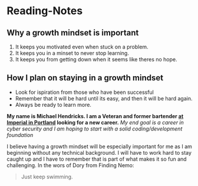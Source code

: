 # Reading-Notes

## Why a growth mindset is important
1. It keeps you motivated even when stuck on a problem.
2. It keeps you in a minset to never stop learning.
3. It keeps you from getting down when it seems like theres no hope.

## How I plan on staying in a growth mindset
- Look for ispiration from those who have been successful
- Remember that it will be hard until its easy, and then it will be hard again.
- Always be ready to learn more.


**My name is Michael Hendricks. I am a Veteran and former bartender [at Imperial in Portland](https://pdx.eater.com/2020/9/29/21492980/imperial-the-crown-closing) looking for a new career.**
*My end goal is a career in cyber security and I am hoping to start with a solid coding/development foundation*

I believe having a growth mindset will be especially important for me as I am beginning without any technical background. I will have to work hard to stay caught up and I have to remember that is part of what makes it so fun and challenging.
In the  wors of Dory from Finding Nemo:
>Just keep swimming.
